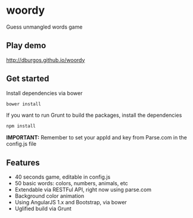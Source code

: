 # woordy
Guess unmangled words game

## Play demo
http://dburgos.github.io/woordy

## Get started
Install dependencies via bower
```bash
bower install
```
If you want to run Grunt to build the packages, install the dependencies
```bash
npm install
```

**IMPORTANT:** Remember to set your appId and key from Parse.com in the config.js file

## Features
- 40 seconds game, editable in config.js
- 50 basic words: colors, numbers, animals, etc
- Extendable via RESTFul API, right now using parse.com
- Background color animation
- Using AngularJS 1.x and Bootstrap, via bower
- Uglified build via Grunt